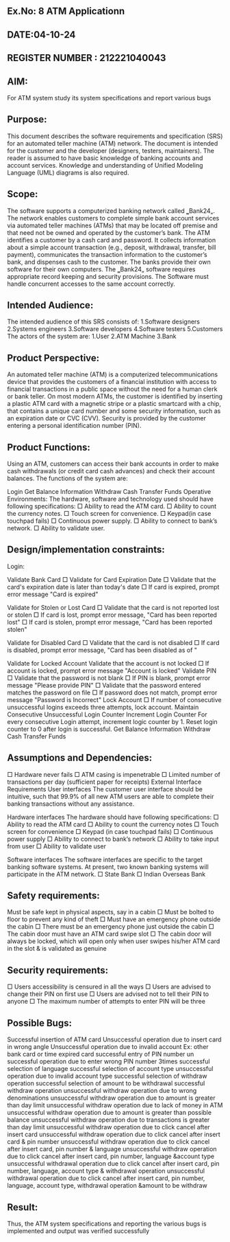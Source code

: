 ## Ex.No: 8 ATM Applicationn
## DATE:04-10-24
## REGISTER NUMBER : 212221040043
## AIM:
For ATM system study its system specifications and report various bugs

## Purpose:
This document describes the software requirements and specification (SRS) for an automated teller machine (ATM) network. The document is intended for the customer and the developer (designers, testers, maintainers). The reader is assumed to have basic knowledge of banking accounts and account services. Knowledge and understanding of Unified Modeling Language (UML) diagrams is also required.

## Scope:
The software supports a computerized banking network called ‗Bank24„. The network enables customers to complete simple bank account services via automated teller machines (ATMs) that may be located off premise and that need not be owned and operated by the customer’s bank. The ATM identifies a customer by a cash card and password. It collects information about a simple account transaction (e.g., deposit, withdrawal, transfer, bill payment), communicates the transaction information to the customer’s bank, and dispenses cash to the customer. The banks provide their own software for their own computers. The ‗Bank24„ software requires appropriate record keeping and security provisions. The
Software must handle concurrent accesses to the same account correctly.

## Intended Audience:
The intended audience of this SRS consists of: 1.Software designers 2.Systems engineers 3.Software developers 4.Software testers 5.Customers The actors of the system are: 1.User 2.ATM Machine 3.Bank

## Product Perspective:
An automated teller machine (ATM) is a computerized telecommunications device that provides the customers of a financial institution with access to financial transactions in a public space without the need for a human clerk or bank teller. On most modern ATMs, the customer is identified by inserting a plastic ATM card with a magnetic stripe or a plastic smartcard with a chip, that contains a unique card number and some security information, such as an expiration date or CVC (CVV). Security is provided by the customer entering a personal identification number (PIN).

## Product Functions:
Using an ATM, customers can access their bank accounts in order to make cash withdrawals (or credit card cash advances) and check their account balances. The functions of the system are:

Login
Get Balance Information
Withdraw Cash
Transfer Funds
Operative Environments:
The hardware, software and technology used should have following specifications: □ Ability to read the ATM card. □ Ability to count the currency notes. □ Touch screen for convenience. □ Keypad(in case touchpad fails) □ Continuous power supply. □ Ability to connect to bank’s network. □ Ability to validate user.

## Design/implementation constraints:
Login:

Validate Bank Card □ Validate for Card Expiration Date □ Validate that the card's expiration date is later than today's date □ If card is expired, prompt error message "Card is expired"

Validate for Stolen or Lost Card □ Validate that the card is not reported lost or stolen □ If card is lost, prompt error message, "Card has been reported lost" □ If card is stolen, prompt error message, "Card has been reported stolen"

Validate for Disabled Card □ Validate that the card is not disabled □ If card is disabled, prompt error message, "Card has been disabled as of "

Validate for Locked Account Validate that the account is not locked □ If account is locked, prompt error message "Account is locked" Validate PIN □ Validate that the password is not blank □ If PIN is blank, prompt error message "Please provide PIN" □ Validate that the password entered matches the password on file □ If password does not match, prompt error message "Password is Incorrect" Lock Account □ If number of consecutive unsuccessful logins exceeds three attempts, lock account. Maintain Consecutive Unsuccessful Login Counter Increment Login Counter For every consecutive Login attempt, increment logic counter by 1. Reset login counter to 0 after login is successful. Get Balance Information Withdraw Cash Transfer Funds

## Assumptions and Dependencies:
□ Hardware never fails □ ATM casing is impenetrable □ Limited number of transactions per day (sufficient paper for receipts) External Interface Requirements User interfaces The customer user interface should be intuitive, such that 99.9% of all new ATM users are able to complete their banking transactions without any assistance.

Hardware interfaces The hardware should have following specifications: □ Ability to read the ATM card □ Ability to count the currency notes □ Touch screen for convenience □ Keypad (in case touchpad fails) □ Continuous power supply □ Ability to connect to bank’s network □ Ability to take input from user □ Ability to validate user

Software interfaces
The software interfaces are specific to the target banking software systems. At present, two known banking systems will participate in the ATM network. □ State Bank □ Indian Overseas Bank

## Safety requirements:
Must be safe kept in physical aspects, say in a cabin □ Must be bolted to floor to prevent any kind of theft □ Must have an emergency phone outside the cabin □ There must be an emergency phone just outside the cabin □ The cabin door must have an ATM card swipe slot □ The cabin door will always be locked, which will open only when user swipes his/her ATM card in the slot & is validated as genuine

## Security requirements:
□ Users accessibility is censured in all the ways □ Users are advised to change their PIN on first use □ Users are advised not to tell their PIN to anyone □ The maximum number of attempts to enter PIN will be three

 ## Possible Bugs:
Successful insertion of ATM card
Unsuccessful operation due to insert card in wrong angle
Unsuccessful operation due to invalid account Ex: other bank card or time expired card
successful entry of PIN number
un successful operation due to enter wrong PIN number 3times
successful selection of language
successful selection of account type
unsuccessful operation due to invalid account type
successful selection of withdraw operation
successful selection of amount to be withdrawal
successful withdraw operation
unsuccessful withdraw operation due to wrong denominations
unsuccessful withdraw operation due to amount is greater than day limit
unsuccessful withdraw operation due to lack of money in ATM
unsuccessful withdraw operation due to amount is greater than possible balance
unsuccessful withdraw operation due to transactions is greater than day limit
unsuccessful withdraw operation due to click cancel after insert card
unsuccessful withdraw operation due to click cancel after insert card & pin number
unsuccessful withdraw operation due to click cancel after insert card, pin number & language
unsuccessful withdraw operation due to click cancel after insert card, pin number, language &account type
unsuccessful withdrawal operation due to click cancel after insert card, pin number, language, account type & withdrawal operation
unsuccessful withdrawal operation due to click cancel after insert card, pin number, language, account type, withdrawal operation &amount to be withdraw
## Result:
Thus, the ATM system specifications and reporting the various bugs is implemented and output was verified successfully
